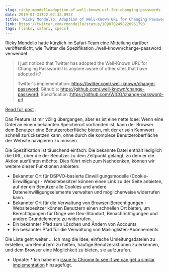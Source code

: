 ```yaml
---
slug: ricky-mondelloadoption-of-well-known-url-for-changing-passwords
date: 2019-01-31T22:02:32.092Z
title: 'Ricky Mondello: Adoption of Well-Known URL for Changing Passwords'
link: https://twitter.com/rmondello/status/1090702498220961793
tags: [links, safari, specs]
---
```

Ricky Mondello hatte kürzlich im Safari-Team eine Mitteilung darüber veröffentlicht, wie Twitter die Spezifikation ./well-known/change-password verwendet.

> I just noticed that Twitter has adopted the Well-Known URL for Changing Passwords! Is anyone aware of other sites that have adopted it?
> 
> Twitter's implementation: https://twitter.com/.well-known/change-password;
> Github's: https://github.com/.well-known/change-password;
> Specification :https://github.com/WICG/change-password-url

[Read full post](https://twitter.com/rmondello/status/1090702498220961793) .

Das Feature ist mir völlig übergangen, aber es ist eine nette Idee: Wenn eine Datei an einem bekannten Speicherort vorhanden ist, kann der Browser dem Benutzer eine Benutzeroberfläche bieten, mit der er sein Kennwort schnell zurücksetzen kann, ohne durch die komplexe Benutzeroberfläche der Website navigieren zu müssen.

Die Spezifikation ist täuschend einfach: Die bekannte Datei enthält lediglich die URL, über die der Benutzer zu dem Zeitpunkt gelangt, zu dem er die Aktion ausführen möchte. Dies führt mich zum Nachdenken, können wir weitere dieser Funktionen anbieten:

* Bekannter Ort für DSPVO-basierte Einwilligungsmodelle (Cookie-Einwilligung) - Websitebesitzer können einen Link zu der Seite anbieten, auf der ein Benutzer alle Cookies und andere Dateneinwilligungselemente verwalten und möglicherweise widerrufen kann.
* Bekannter Ort für die Verwaltung von Browser-Berechtigungen - Websitebesitzer können Benutzern einen schnellen Ort bieten, um Berechtigungen für Dinge wie Geo-Standort, Benachrichtigungen und andere Grundelemente zu widerrufen.
* Ein bekannter Pfad zum Löschen und Ändern von Accounts
* Ein bekannter Pfad für die Verwaltung von Mailinglisten-Abonnements

Die Liste geht weiter ... Ich mag die Idee, einfache Umleitungsdateien zu erstellen, um Benutzern zu helfen, häufige Benutzeraktionen zu erkennen, und dem Browser eine Möglichkeit zu bieten, sie aufzurufen.

* Update: * Ich habe ein [issue to Chrome to see if we can get a similar implementation](https://bugs.chromium.org/p/chromium/issues/detail?id=927473) hinzugefügt.